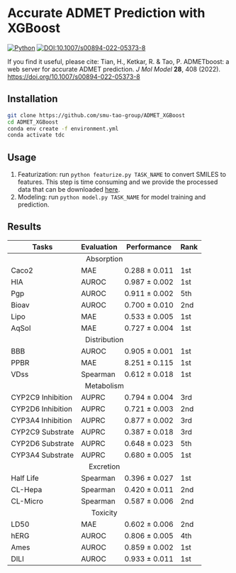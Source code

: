 # Accurate ADMET Prediction with XGBoost
[![Python](https://img.shields.io/badge/Python-3.7+-blue.svg)](https://www.python.org)
[![DOI:10.1007/s00894-022-05373-8](http://img.shields.io/badge/DOI-10.1007/s00894.022.05373.8-B31B1B.svg)](https://link.springer.com/article/10.1007/s00894-022-05373-8)

If you find it useful, please cite: Tian, H., Ketkar, R. & Tao, P. ADMETboost: a web server for accurate ADMET prediction. *J Mol Model* **28**, 408 (2022). https://doi.org/10.1007/s00894-022-05373-8

## Installation

```bash
git clone https://github.com/smu-tao-group/ADMET_XGBoost
cd ADMET_XGBoost
conda env create -f environment.yml
conda activate tdc
```

## Usage

1. Featurization: run `python featurize.py TASK_NAME` to convert SMILES to features. This step is time consuming and we provide the processed data that can be downloaded [here](https://drive.google.com/file/d/1un1kO5ZoFQ6G7WCbL0SffTiYiBon06bT/view?usp=sharing). 
2. Modeling: run `python model.py TASK_NAME` for model training and prediction. 

## Results

<table>
    <thead>
        <tr>
            <th>Tasks</th>
            <th>Evaluation</th>
            <th>Performance</th>
            <th>Rank</th>
        </tr>
    </thead>
    <tbody>
        <tr>
            <td colspan=4 style="text-align: center;">Absorption</td>
        </tr>
        <tr>
            <td>Caco2</td>
            <td>MAE</td>
            <td>0.288 &#177; 0.011</td>
            <td>1st</td>
        </tr>
        <tr>
            <td>HIA</td>
            <td>AUROC</td>
            <td>0.987 &#177; 0.002</td>
            <td>1st</td>
        </tr>
        <tr>
            <td>Pgp</td>
            <td>AUROC</td>
            <td>0.911 &#177; 0.002</td>
            <td>5th</td>
        </tr>
        <tr>
            <td>Bioav</td>
            <td>AUROC</td>
            <td>0.700 &#177; 0.010</td>
            <td>2nd</td>
        </tr>
        <tr>
            <td>Lipo</td>
            <td>MAE</td>
            <td>0.533 &#177; 0.005</td>
            <td>1st</td>
        </tr>
        <tr>
            <td>AqSol</td>
            <td>MAE</td>
            <td>0.727 &#177; 0.004</td>
            <td>1st</td>
        </tr>
        <tr>
            <td colspan=4 style="text-align: center;">Distribution</td>
        </tr>
        <tr>
            <td>BBB</td>
            <td>AUROC</td>
            <td>0.905 &#177; 0.001</td>
            <td>1st</td>
        </tr>
        <tr>
            <td>PPBR</td>
            <td>MAE</td>
            <td>8.251 &#177; 0.115</td>
            <td>1st</td>
        </tr>
        <tr>
            <td>VDss</td>
            <td>Spearman</td>
            <td>0.612 &#177; 0.018</td>
            <td>1st</td>
        </tr>
        <tr>
            <td colspan=4 style="text-align: center;">Metabolism</td>
        </tr>
        <tr>
            <td>CYP2C9 Inhibition</td>
            <td>AUPRC</td>
            <td>0.794 &#177; 0.004</td>
            <td>3rd</td>
        </tr>
        <tr>
            <td>CYP2D6 Inhibition</td>
            <td>AUPRC</td>
            <td>0.721 &#177; 0.003</td>
            <td>2nd</td>
        </tr>
        <tr>
            <td>CYP3A4 Inhibition</td>
            <td>AUPRC</td>
            <td>0.877 &#177; 0.002</td>
            <td>3rd</td>
        </tr>
        <tr>
            <td>CYP2C9 Substrate</td>
            <td>AUPRC</td>
            <td>0.387 &#177; 0.018</td>
            <td>3rd</td>
        </tr>
        <tr>
            <td>CYP2D6 Substrate</td>
            <td>AUPRC</td>
            <td>0.648 &#177; 0.023</td>
            <td>5th</td>
        </tr>
        <tr>
            <td>CYP3A4 Substrate</td>
            <td>AUPRC</td>
            <td>0.680 &#177; 0.005</td>
            <td>1st</td>
        </tr>
        <tr>
            <td colspan=4 style="text-align: center;">Excretion</td>
        </tr>
        <tr>
            <td>Half Life</td>
            <td>Spearman</td>
            <td>0.396 &#177; 0.027</td>
            <td>1st</td>
        </tr>
        <tr>
            <td>CL-Hepa</td>
            <td>Spearman</td>
            <td>0.420 &#177; 0.011</td>
            <td>2nd</td>
        </tr>
        <tr>
            <td>CL-Micro</td>
            <td>Spearman</td>
            <td>0.587 &#177; 0.006</td>
            <td>2nd</td>
        </tr>
        <tr>
            <td colspan=4 style="text-align: center;">Toxicity</td>
        </tr>
        <tr>
            <td>LD50</td>
            <td>MAE</td>
            <td>0.602 &#177; 0.006</td>
            <td>2nd</td>
        </tr>
        <tr>
            <td>hERG</td>
            <td>AUROC</td>
            <td>0.806 &#177; 0.005</td>
            <td>4th</td>
        </tr>
        <tr>
            <td>Ames</td>
            <td>AUROC</td>
            <td>0.859 &#177; 0.002</td>
            <td>1st</td>
        </tr>
        <tr>
            <td>DILI</td>
            <td>AUROC</td>
            <td>0.933 &#177; 0.011</td>
            <td>1st</td>
        </tr>
    </tbody>
</table>
